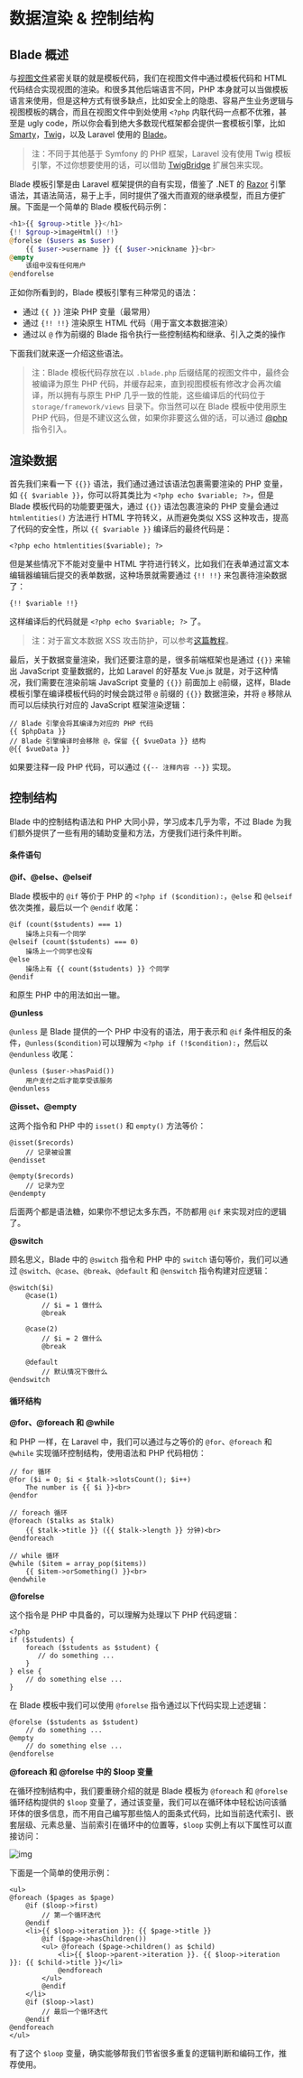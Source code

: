 # 数据渲染 & 控制结构

## Blade 概述

与[视图文件](https://laravelacademy.org/post/9620.html)紧密关联的就是模板代码，我们在视图文件中通过模板代码和 HTML 代码结合实现视图的渲染。和很多其他后端语言不同，PHP 本身就可以当做模板语言来使用，但是这种方式有很多缺点，比如安全上的隐患、容易产生业务逻辑与视图模板的耦合，而且在视图文件中到处使用 `<?php` 内联代码一点都不优雅，甚至是 ugly code，所以你会看到绝大多数现代框架都会提供一套模板引擎，比如 [Smarty](https://www.smarty.net/)，[Twig](https://twig.symfony.com/)，以及 Laravel 使用的 [Blade](https://laravelacademy.org/post/9550.html)。

> 注：不同于其他基于 Symfony 的 PHP 框架，Laravel 没有使用 Twig 模板引擎，不过你想要使用的话，可以借助 [TwigBridge](https://github.com/rcrowe/TwigBridge) 扩展包来实现。

Blade 模板引擎是由 Laravel 框架提供的自有实现，借鉴了 .NET 的 [Razor](http://www.w3school.com.cn/aspnet/razor_intro.asp) 引擎语法，其语法简洁，易于上手，同时提供了强大而直观的继承模型，而且方便扩展。下面是一个简单的 Blade 模板代码示例：

```php
<h1>{{ $group->title }}</h1> 
{!! $group->imageHtml() !!} 
@forelse ($users as $user) 
    {{ $user->username }} {{ $user->nickname }}<br> 
@empty 
    该组中没有任何用户 
@endforelse
```

正如你所看到的，Blade 模板引擎有三种常见的语法：

- 通过 `{{ }}` 渲染 PHP 变量（最常用）
- 通过 `{!! !!}` 渲染原生 HTML 代码（用于富文本数据渲染）
- 通过以 `@` 作为前缀的 Blade 指令执行一些控制结构和继承、引入之类的操作

下面我们就来逐一介绍这些语法。

> 注：Blade 模板代码存放在以 `.blade.php` 后缀结尾的视图文件中，最终会被编译为原生 PHP 代码，并缓存起来，直到视图模板有修改才会再次编译，所以拥有与原生 PHP 几乎一致的性能，这些编译后的代码位于 `storage/framework/views` 目录下。你当然可以在 Blade 模板中使用原生 PHP 代码，但是不建议这么做，如果你非要这么做的话，可以通过 [@php](https://laravelacademy.org/post/8773.html#toc_13) 指令引入。

## 渲染数据

首先我们来看一下 `{{}}` 语法，我们通过通过该语法包裹需要渲染的 PHP 变量，如 `{{ $variable }}`，你可以将其类比为 `<?php echo $variable; ?>`，但是 Blade 模板代码的功能要更强大，通过 `{{}}` 语法包裹渲染的 PHP 变量会通过 `htmlentities()` 方法进行 HTML 字符转义，从而避免类似 XSS 这种攻击，提高了代码的安全性，所以 `{{ $variable }}` 编译后的最终代码是：

```
<?php echo htmlentities($variable); ?>
```

但是某些情况下不能对变量中 HTML 字符进行转义，比如我们在表单通过富文本编辑器编辑后提交的表单数据，这种场景就需要通过 `{!! !!}` 来包裹待渲染数据了：

```
{!! $variable !!}
```

这样编译后的代码就是 `<?php echo $variable; ?>` 了。

> 注：对于富文本数据 XSS 攻击防护，可以参考[这篇教程](https://laravelacademy.org/post/9476.html)。

最后，关于数据变量渲染，我们还要注意的是，很多前端框架也是通过 `{{}}` 来输出 JavaScript 变量数据的，比如 Laravel 的好基友 Vue.js 就是，对于这种情况，我们需要在渲染前端 JavaScript 变量的 `{{}}` 前面加上 `@`前缀，这样，Blade 模板引擎在编译模板代码的时候会跳过带 `@` 前缀的 `{{}}` 数据渲染，并将 `@` 移除从而可以后续执行对应的 JavaScript 框架渲染逻辑：

```
// Blade 引擎会将其编译为对应的 PHP 代码
{{ $phpData }}
// Blade 引擎编译时会移除 @，保留 {{ $vueData }} 结构
@{{ $vueData }}
```

如果要注释一段 PHP 代码，可以通过 `{{-- 注释内容 --}}` 实现。

## 控制结构

Blade 中的控制结构语法和 PHP 大同小异，学习成本几乎为零，不过 Blade 为我们额外提供了一些有用的辅助变量和方法，方便我们进行条件判断。

#### 条件语句

**@if、@else、@elseif**

Blade 模板中的 `@if` 等价于 PHP 的 `<?php if ($condition):`，`@else` 和 `@elseif` 依次类推，最后以一个 `@endif` 收尾：

```
@if (count($students) === 1) 
    操场上只有一个同学
@elseif (count($students) === 0)
    操场上一个同学也没有
@else
    操场上有 {{ count($students) }} 个同学
@endif
```

和原生 PHP 中的用法如出一辙。

**@unless**

`@unless` 是 Blade 提供的一个 PHP 中没有的语法，用于表示和 `@if` 条件相反的条件，`@unless($condition)`可以理解为 `<?php if (!$condition):`，然后以 `@endunless` 收尾：

```
@unless ($user->hasPaid()) 
    用户支付之后才能享受该服务
@endunless
```

**@isset、@empty**

这两个指令和 PHP 中的 `isset()` 和 `empty()` 方法等价：

```
@isset($records)
    // 记录被设置
@endisset

@empty($records)
    // 记录为空
@endempty
```

后面两个都是语法糖，如果你不想记太多东西，不防都用 `@if` 来实现对应的逻辑了。

**@switch**

顾名思义，Blade 中的 `@switch` 指令和 PHP 中的 `switch` 语句等价，我们可以通过 `@switch`、`@case`、`@break`、`@default` 和 `@enswitch` 指令构建对应逻辑：

```
@switch($i)
    @case(1)
        // $i = 1 做什么
        @break

    @case(2)
        // $i = 2 做什么
        @break

    @default
        // 默认情况下做什么
@endswitch
```

#### 循环结构

**@for、@foreach 和 @while**

和 PHP 一样，在 Laravel 中，我们可以通过与之等价的 `@for`、`@foreach` 和 `@while` 实现循环控制结构，使用语法和 PHP 代码相仿：

```
// for 循环
@for ($i = 0; $i < $talk->slotsCount(); $i++) 
    The number is {{ $i }}<br> 
@endfor

// foreach 循环
@foreach ($talks as $talk)
    {{ $talk->title }} ({{ $talk->length }} 分钟)<br> 
@endforeach

// while 循环  
@while ($item = array_pop($items)) 
    {{ $item->orSomething() }}<br> 
@endwhile
```

**@forelse**

这个指令是 PHP 中具备的，可以理解为处理以下 PHP 代码逻辑：

```
<?php 
if ($students) {
    foreach ($students as $student) {
       // do something ...
    }
} else {
    // do something else ...
}
```

在 Blade 模板中我们可以使用 `@forelse` 指令通过以下代码实现上述逻辑：

```
@forelse ($students as $student)
    // do something ...
@empty
    // do something else ...
@endforelse    
```

**@foreach 和 @forelse 中的 $loop 变量**

在循环控制结构中，我们要重磅介绍的就是 Blade 模板为 `@foreach` 和 `@forelse` 循环结构提供的 `$loop` 变量了，通过该变量，我们可以在循环体中轻松访问该循环体的很多信息，而不用自己编写那些恼人的面条式代码，比如当前迭代索引、嵌套层级、元素总量、当前索引在循环中的位置等，`$loop` 实例上有以下属性可以直接访问：

![img](https://static.laravelacademy.org/wp-content/uploads/2018/11/e9711e424babeddc72d297d3da2c5f31.jpg)

下面是一个简单的使用示例：

```
<ul> 
@foreach ($pages as $page)
    @if ($loop->first)
        // 第一个循环迭代
    @endif 
    <li>{{ $loop->iteration }}: {{ $page->title }} 
        @if ($page->hasChildren()) 
        <ul> @foreach ($page->children() as $child) 
            <li>{{ $loop->parent->iteration }}. {{ $loop->iteration }}: {{ $child->title }}</li> 
            @endforeach 
        </ul> 
        @endif 
    </li> 
    @if ($loop->last)
        // 最后一个循环迭代
    @endif
@endforeach 
</ul>
```

有了这个 `$loop` 变量，确实能够帮我们节省很多重复的逻辑判断和编码工作，推荐使用。